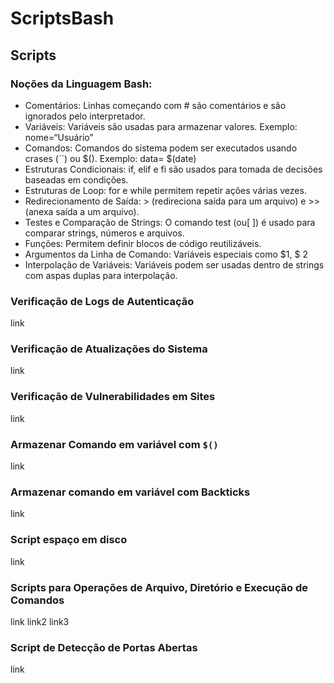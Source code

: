# ScriptsBash
## Scripts
### Noções da Linguagem Bash:
* Comentários: Linhas começando com # são comentários e são ignorados pelo interpretador.
* Variáveis: Variáveis são usadas para armazenar valores. Exemplo: nome=“Usuário”
* Comandos: Comandos do sistema podem ser executados usando crases (``) ou $(). Exemplo: data= $(date)
* Estruturas Condicionais: if, elif e fi são usados para tomada de decisões baseadas em condições.
* Estruturas de Loop: for e while permitem repetir ações várias vezes.
* Redirecionamento de Saída: > (redireciona saída para um arquivo) e >> (anexa saída a um arquivo).
* Testes e Comparação de Strings: O comando test (ou[ ]) é usado para comparar strings, números e arquivos.
* Funções: Permitem definir blocos de código reutilizáveis.
* Argumentos da Linha de Comando: Variáveis especiais como $1, $ 2
* Interpolação de Variáveis: Variáveis podem ser usadas dentro de strings com aspas duplas para interpolação.

### Verificação de Logs de Autenticação
link
### Verificação de Atualizações do Sistema
link
### Verificação de Vulnerabilidades em Sites
link
### Armazenar Comando em variável com `$()`
link
### Armazenar comando em variável com Backticks
link
### Script espaço em disco
link
### Scripts para Operações de Arquivo, Diretório e Execução de Comandos
link
link2
link3
### Script de Detecção de Portas Abertas
link
